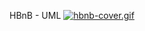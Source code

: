 HBnB - UML
[![hbnb-cover.gif](https://i.postimg.cc/JzScyV13/hbnb-cover.gif)](https://postimg.cc/pmYn7S5y)
